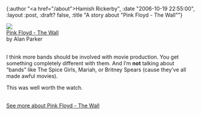{:author "<a href=\"/about\">Hamish Rickerby</a>", :date "2006-10-19 22:55:00", :layout :post, :draft? false, :title "A story about \"Pink Floyd - The Wall\""}

<div><div><a href="http://www.allconsuming.net/item/view/85730"><img src="http://images.amazon.com/images/P/6305603847.01._SCTHUMBZZZ_V40265344_.jpg" /></a></div><div><a href="http://www.allconsuming.net/item/view/85730">Pink Floyd - The Wall</a></div><div>by Alan Parker</div><br /><div><p>I think more bands should be involved with movie production.  You get something completely different with them.  And I&#8217;m <strong>not</strong> talking about &#8220;bands&#8221; like The Spice Girls, Mariah, or Britney Spears (cause they&#8217;ve all made awful movies).</p>	<p>This was well worth the watch.</p></div><div><a href="http://www.allconsuming.net/person/rickerbh/85730"><br />See more about Pink Floyd - The Wall</a></div></div>
